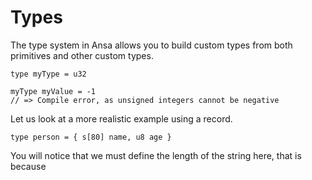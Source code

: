 # Types

The type system in Ansa allows you to build custom types from both primitives
and other custom types.

```
type myType = u32

myType myValue = -1
// => Compile error, as unsigned integers cannot be negative
```

Let us look at a more realistic example using a record.

```
type person = { s[80] name, u8 age }
```

You will notice that we must define the length of the string here, that is because

